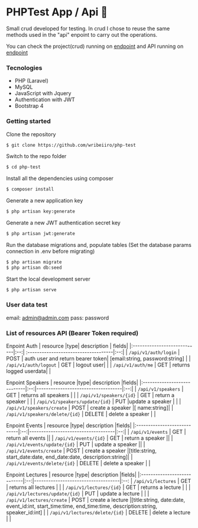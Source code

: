# PHPTest App / Api 🐘
Small crud developed for testing. In crud I chose to reuse the same methods used in the "api" enpoint to carry out the operations.

You can check the project(crud) running on [endpoint](https://wribeiiro.com/php-test) and API running on [endpoint](https://www.wribeiiro.com/php-test/api/v1/speakers)

### Tecnologies

- PHP (Laravel)
- MySQL
- JavaScript with Jquery
- Authentication with JWT
- Bootstrap 4

### Getting started

Clone the repository
```bash
$ git clone https://github.com/wribeiiro/php-test
```
Switch to the repo folder
```bash
$ cd php-test
```
Install all the dependencies using composer
```bash
$ composer install
```
Generate a new application key
```bash
$ php artisan key:generate
```
Generate a new JWT authentication secret key
```bash
$ php artisan jwt:generate
```
Run the database migrations and, populate tables (Set the database params connection in .env before migrating)
```bash
$ php artisan migrate
$ php artisan db:seed
```
Start the local development server
```bash
$ php artisan serve
```

### User data test
email: admin@admin.com
pass: password

### List of resources API (Bearer Token required)
Enpoint Auth
| resource                    |type| description                          | fields|
|:----------------------------|:--:| :------------------------------------|:--:|
| `/api/v1/auth/login`               | POST  | auth user and return bearer token| [email:string, password:string] |
| `/api/v1/auth/logout`              | GET  | logout user| |
| `/api/v1/auth/me`                  | GET  | returns logged userdata| |

Enpoint Speakers
| resource                    |type|  description                         |fields|
|:----------------------------|:--:|------------------------------------|:--:|
| `/api/v1/speakers`                 | GET  | returns all speakers                | |
| `/api/v1/speakers/{id}`            | GET  | return a speaker                    | |
| `/api/v1/speakers/update/{id}`     | PUT  |update a speaker                    | |
| `/api/v1/speakers/create`          | POST  | create a speaker                    |[ name:string]|
| `/api/v1/speakers/delete/{id}`     | DELETE  | delete a speaker                   | |

Enpoint Events
| resource                    |type| description                         |fields|
|:----------------------------|:--:|------------------------------------|:--:|
| `/api/v1/events`                   | GET  | return all events                   ||
| `/api/v1/events/{id}`              | GET | return a speaker                    ||
| `/api/v1/events/update/{id}`       | PUT  | update a speaker                    ||
| `/api/v1/events/create`            | POST  | create a speaker                    |[title:string, start_date:date, end_date:date, description:string]|
| `/api/v1/events/delete/{id}`       | DELETE  | delete a speaker                  | |

Enpoint Lectures
| resource                    |type| description                         |fields|
|:----------------------------|:--:|------------------------------------|:--:
| `/api/v1/lectures`                 | GET  |  returns all lectures               | |
| `/api/v1/lectures/{id}`            | GET  | returns a lecture                  | |
| `/api/v1/lectures/update/{id}`     | PUT  |  update a lecture                  |  |
| `/api/v1/lectures/create`          | POST  |  create a lecture                  |[title:string, date:date, event_id:int, start_time:time, end_time:time, description:string, speaker_id:int]  |
| `/api/v1/lectures/delete/{id}`     | DELETE  |  delete a lecture   |                 |
